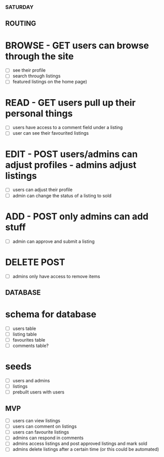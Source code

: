### SATURDAY

## ROUTING
# BROWSE - GET users can browse through the site
- [ ] see their profile
- [ ] search through listings
- [ ] featured listings on the home page)
# READ - GET users pull up their personal things
- [ ] users have access to a comment field under a listing
- [ ] user can see their favourited listings
# EDIT - POST users/admins can adjust profiles - admins adjust listings
- [ ] users can adjust their profile
- [ ] admin can change the status of a listing to sold
# ADD - POST only admins can add stuff
- [ ] admin can approve and submit a listing
# DELETE POST
- [ ] admins only have access to remove items 

## DATABASE
# schema for database
- [ ] users table
- [ ] listing table
- [ ] favourites table
- [ ] comments table?
# seeds
- [ ] users and admins
- [ ] listings
- [ ] prebuilt users with users

## MVP
- [ ] users can view listings
- [ ] users can comment on listings
- [ ] users can favourite listings
- [ ] admins can respond in comments
- [ ] admins access listings and post approved listings and mark sold
- [ ] admins delete listings after a certain time (or this could be automated)
